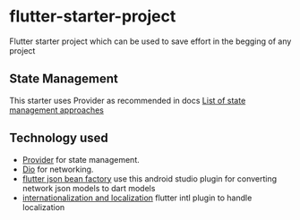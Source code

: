 # flutter-starter-project

Flutter starter project which can be used to save effort in the begging of any project

## State Management
This starter uses Provider as recommended in docs [List of state management approaches](https://flutter.dev/docs/development/data-and-backend/state-mgmt/options)

## Technology used
* [Provider](https://pub.dev/packages/provider) for state management.
* [Dio](https://pub.dev/packages/dio) for networking.
* [flutter json bean factory](https://plugins.jetbrains.com/plugin/11415-flutterjsonbeanfactory) use this android studio plugin for converting network json models to dart models
* [internationalization and localization](https://www.raywenderlich.com/10794904-internationalizing-and-localizing-your-flutter-app) flutter intl plugin to handle localization
